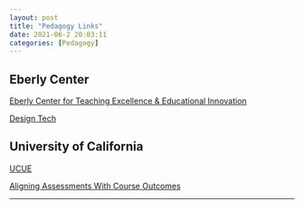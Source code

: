```yaml
---
layout: post
title: "Pedagogy Links"
date: 2021-06-2 20:03:11
categories: [Pedagogy]
---
```


<h2>Eberly Center</h2>
<a href="https://www.cmu.edu/teaching/index.html" target="blank"> Eberly Center for Teaching Excellence & Educational Innovation</a>

<a href="https://www.cmu.edu/teaching/designteach/design/learningobjectives.html">Design Tech</a>

<h2>University of California</h2>
<a href="https://cole2.uconline.edu/courses/333119" target="_blank">UCUE</a>

<a href="https://acue.org/courses/modules/aligning-assessments-with-course-outcomes" target="_blank">Aligning Assessments With Course Outcomes</a>

---
